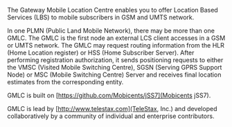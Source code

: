 The Gateway Mobile Location Centre enables you to offer Location Based Services (LBS) to mobile subscribers in GSM and UMTS network.

In one PLMN (Public Land Mobile Network), there may be more than one GMLC. The GMLC is the first node an external LCS client accesses in a GSM or UMTS network. The GMLC may request routing information from the HLR (Home Location register) or HSS (Home Subscriber Server). After performing registration authorization, it sends positioning requests to either the VMSC (Visited Mobile Switching Centre), SGSN (Serving GPRS Support Node) or MSC (Mobile Switching Centre) Server and receives final location estimates from the corresponding entity.

GMLC is built on [https://github.com/Mobicents/jSS7](Mobicents jSS7).

GMLC is lead by [http://www.telestax.com](TeleStax, Inc.) and developed collaboratively by a community of individual and enterprise contributors.
